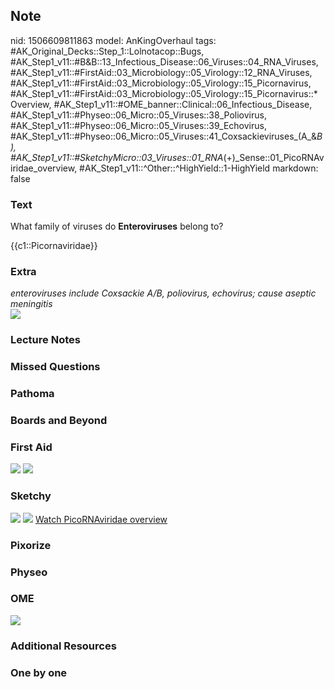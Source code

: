 ## Note
nid: 1506609811863
model: AnKingOverhaul
tags: #AK_Original_Decks::Step_1::Lolnotacop::Bugs, #AK_Step1_v11::#B&B::13_Infectious_Disease::06_Viruses::04_RNA_Viruses, #AK_Step1_v11::#FirstAid::03_Microbiology::05_Virology::12_RNA_Viruses, #AK_Step1_v11::#FirstAid::03_Microbiology::05_Virology::15_Picornavirus, #AK_Step1_v11::#FirstAid::03_Microbiology::05_Virology::15_Picornavirus::*Overview, #AK_Step1_v11::#OME_banner::Clinical::06_Infectious_Disease, #AK_Step1_v11::#Physeo::06_Micro::05_Viruses::38_Poliovirus, #AK_Step1_v11::#Physeo::06_Micro::05_Viruses::39_Echovirus, #AK_Step1_v11::#Physeo::06_Micro::05_Viruses::41_Coxsackieviruses_(A_&_B), #AK_Step1_v11::#SketchyMicro::03_Viruses::01_RNA_(+)_Sense::01_PicoRNAviridae_overview, #AK_Step1_v11::^Other::^HighYield::1-HighYield
markdown: false

### Text
What family of viruses do <b>Enteroviruses</b> belong to?
<div>
  {{c1::Picornaviridae}}
</div>

### Extra
<div>
  <i>enteroviruses include Coxsackie A/B, poliovirus, echovirus;
  cause aseptic meningitis</i>
</div><img src="paste-6579889897947.jpg">

### Lecture Notes


### Missed Questions


### Pathoma


### Boards and Beyond


### First Aid
<img src="tmprg34h_vj.png"> <img src="tmp909y_yva.png">

### Sketchy
<img src="paste-63363652517891.jpg"> <img src=
"paste-d45876251fc26008cb9e208943b0d5b2a6b1a0e3.png"> <a href=
"https://dashboard.sketchy.com/study/medical/courses/medical-microbiology/units/medical-microbiology-viruses/videos/medical-microbiology-viruses-rna-viruses-positive-sense-picornaviridae-overview?utm_source=anki&utm_medium=partnership&utm_campaign=february_update&utm_content=medical">
Watch PicoRNAviridae overview</a>

### Pixorize


### Physeo


### OME
<div class="ome-widget">
  <a href=
  "https://onlinemeded.org/spa/infectious-disease?ref=anki"><img src="_OME_AnkiFlashcards_Topic_1.png"></a>
</div>

### Additional Resources


### One by one

